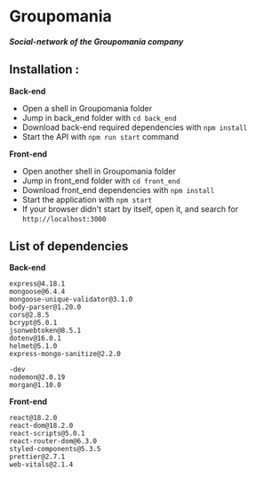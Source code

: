 # Groupomania
##### _Social-network of the Groupomania company_


## **Installation** :

**Back-end**
* Open a shell in Groupomania folder
* Jump in back_end folder with `cd back_end`
* Download back-end required dependencies with `npm install`
* Start the API with `npm run start` command

**Front-end**
* Open another shell in Groupomania folder 
* Jump in front_end folder with `cd front_end`
* Download front_end dependencies with `npm install`
* Start the application with `npm start`
* If your browser didn't start by itself, open it, and search for `http://localhost:3000`

## List of dependencies

**Back-end**
```
express@4.18.1
mongoose@6.4.4
mongoose-unique-validator@3.1.0
body-parser@1.20.0
cors@2.8.5
bcrypt@5.0.1
jsonwebtoken@8.5.1
dotenv@16.0.1
helmet@5.1.0
express-mongo-sanitize@2.2.0

-dev
nodemon@2.0.19
morgan@1.10.0
```
**Front-end**
```
react@18.2.0
react-dom@18.2.0
react-scripts@5.0.1
react-router-dom@6.3.0
styled-components@5.3.5
prettier@2.7.1
web-vitals@2.1.4
```